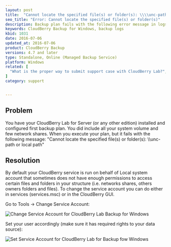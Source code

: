 ```yaml
---
layout: post
title:  "Cannot locate the specified file(s) or folder(s): \\\\unc-path or local path"
seo_title: "Error: Cannot locate the specified file(s) or folder(s)"
description: Backup plan fails with the following error message in logs and notifications.
keywords: CloudBerry Backup for Windows, backup logs
kbid: 1031
date: 2016-07-06
updated_at: 2016-07-06
product: CloudBerry Backup
versions: 4.7 and later
type: Standalone, Online (Managed Backup Service)
platform: Windows
related: [
  "What is the proper way to submit support case with CloudBerry Lab?",
]
category: support


---
```

## Problem

You have your CloudBerry Lab for Server (or any other edition) installed and configured first backup plan. You did include all your system volume and few network shares. When you execute your plan, but it fails with the following message: "Cannot locate the specified file(s) or folder(s): \\\\unc-path or local path"

## Resolution

By default your CloudBerry service is run on behalf of Local system account that sometimes does not have enough permissions to access certain files and folders in your structure (i.e. networks shares, others owners folders and files). To change the service account you can do either in services (services.msc) or in the CloudBerry GUI.

Go to Tools &rarr; Change Service Account:

![Change Service Account for CloudBerry Lab Backup for Windows](/images/change_service_account_cbl_backup.png)

Set your user accordingly (make sure it has required rights to your data source):

![Set Service Account for CloudBerry Lab for Backup fow Windows](/images/set_service_account_for_cbl_backup.png)
